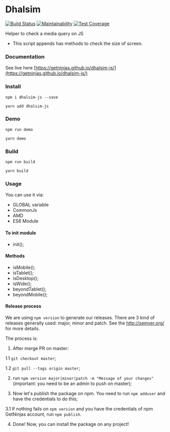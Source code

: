 # Dhalsim
[![Build Status](https://semaphoreci.com/api/v1/iondrimba/dhalsim-js-2/branches/master/badge.svg)](https://semaphoreci.com/iondrimba/dhalsim-js-2)
[![Maintainability](https://api.codeclimate.com/v1/badges/fd960e86c8b6aaf6b6d7/maintainability)](https://codeclimate.com/github/getninjas/dhalsim-js/maintainability)
[![Test Coverage](https://api.codeclimate.com/v1/badges/fd960e86c8b6aaf6b6d7/test_coverage)](https://codeclimate.com/github/getninjas/dhalsim-js/test_coverage)

Helper to check a media query on JS
* This script appends has methods to check the size of screen.

### Documentation

See live here [https://getninjas.github.io/dhalsim-js/](https://getninjas.github.io/dhalsim-js/)

### Install

`npm i dhalsim-js --save`

`yarn add dhalsim-js`

### Demo

`npm run demo`

`yarn demo`

### Build

`npm run build`

`yarn build`


### Usage

You can use it via:
* GLOBAL variable
* CommonJs
* AMD
* ES6 Module

#### To init module
* init();

#### Methods
* isMobile();
* isTablet();
* isDesktop();
* isWide();
* beyondTablet();
* beyondMobile();

#### Release process
We are using `npm version` to generate our releases. There are 3 kind of releases generally used: major, minor and patch. See the http://semver.org/ for more details.

The process is:

1. After merge PR on master:

  1.1 `git checkout master`;

  1.2 `git pull --tags origin master`;

2. run `npm version major|minor|patch -m "Message of your changes"` (important: you need to be an admin to push on master);

3. Now let's publish the package on npm. You need to run `npm adduser` and have the credentials to do this;

  3.1 If nothing fails on `npm version` and you have the credentials of npm GetNinjas account, run `npm publish`.

4. Done! Now, you can install the package on any project!
